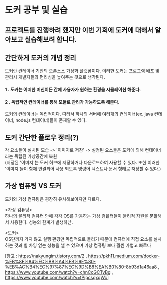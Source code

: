# 도커 공부 및 실습

## 프로젝트를 진행하려 했지만 이번 기회에 도커에 대해서 알아보고 실습해보려 합니다.

## 간단하게 도커의 개념 정리
도커란 컨테이너 기반의 오픈소스 가상화 플랫폼이다. 이러한 도커는 프로그램 배포 및 관리시 개발자들의 편리성을 높여주는 것으로 생각된다.

#### 1 . 도커는 어떠한 머신이든 간에 사용자가 원하는 환경을 시뮬레이션 해준다.

#### 2 . 독립적인 컨테이너를 통해 모둘로 관리가 가능하도록 해준다.
도커의 컨테이너는 독립적이다. 따라서 하나의 서버에 여러개의 컨테이너(ex. java 컨테이너, node.js 컨테이너)들이 존재할 수 있다.

## 도커 간단한 플로우 정리(?)

각 요소들이 설치된 모습 -> '이미지로 저장' -> 설정된 요소들은 도커에 의해 컨테이너라는 독립된 가상공간에 복원        
(저장된 '이미지'는 도커 허브에 저장하거나 다운로드하여 사용할 수 있다. 또한 이러한 '이미지'들이 함께 연결되어 사용 되도록 명령어 텍스트나 문서 형태로 저장할 수 있다.)

## 가상 컴퓨팅 VS 도커
도커와 가상 컴퓨팅은 굉장히 유사해보이지만 다르다.

<가상 컴퓨팅>      
하나의 물리적 컴퓨터 안에 각각 OS를 가동하는 가상 컴픁터들이 물리적 자원을 분할해서 사용한다. 성능의 한계가 발생하낟.

<도커>       
OS단까지 가지 않고 실행 환경만 독립적으로 돌리기 때문에 컴퓨터에 직접 요소를 설치하는 것과 별 차잉 없는 성능을 낼 수 있으며 가상 컴퓨팅 보다 훨씬 가볍고 빠르다


[참고 : https://nakyungim.tistory.com/2 , https://pkh11.medium.com/docker-%EB%8F%84%EC%BB%A4%EB%9E%80-%EB%AC%B4%EC%97%87%EC%9D%B8%EA%B0%80-8b93d1a46aa8 , https://www.youtube.com/watch?v=chnCcGCTyBg , https://www.youtube.com/watch?v=tPjpcsgxgWc]
